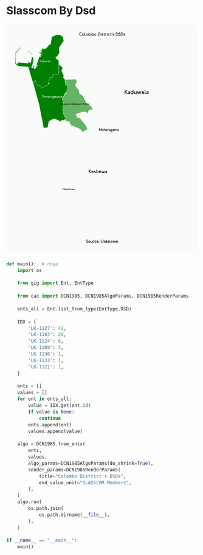 # Slasscom By Dsd

<p  align="center">
    <img src="https://raw.githubusercontent.com/nuuuwan/continuous_area_cartograms/main/examples/slasscom_by_dsd/animated.gif" alt="alt" />
</p>

```python
def main():  # noqa
    import os

    from gig import Ent, EntType

    from cac import DCN1985, DCN1985AlgoParams, DCN1985RenderParams

    ents_all = Ent.list_from_type(EntType.DSD)

    IDX = {
        'LK-1127': 42,
        'LK-1103': 28,
        'LK-1124': 6,
        'LK-1109': 3,
        'LK-1136': 1,
        'LK-1133': 1,
        'LK-1121': 1,
    }

    ents = []
    values = []
    for ent in ents_all:
        value = IDX.get(ent.id)
        if value is None:
            continue
        ents.append(ent)
        values.append(value)

    algo = DCN1985.from_ents(
        ents,
        values,
        algo_params=DCN1985AlgoParams(do_shrink=True),
        render_params=DCN1985RenderParams(
            title="Colombo District's DSDs",
            end_value_unit="SLASSCOM Members",
        ),
    )
    algo.run(
        os.path.join(
            os.path.dirname(__file__),
        ),
    )

if __name__ == "__main__":
    main()

```

